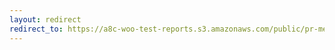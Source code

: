 ```yaml
---
layout: redirect
redirect_to: https://a8c-woo-test-reports.s3.amazonaws.com/public/pr-merge/41656/api/index.html
---
```

